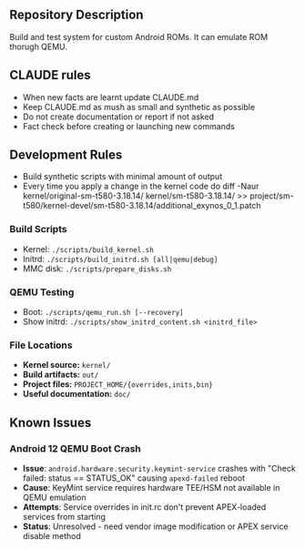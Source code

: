 ## Repository Description
Build and test system for custom Android ROMs. It can emulate ROM thorugh QEMU.

## CLAUDE rules
- When new facts are learnt update CLAUDE.md
- Keep CLAUDE.md as mush as small and synthetic as possible
- Do not create documentation or report if not asked
- Fact check before creating or launching new commands

## Development Rules
- Build synthetic scripts with minimal amount of output
- Every time you apply a change in the kernel code do diff -Naur kernel/original-sm-t580-3.18.14/<changedfile> kernel/sm-t580-3.18.14/<changedfile> >> project/sm-t580/kernel-devel/sm-t580-3.18.14/additional_exynos_0_1.patch   

### Build Scripts
- Kernel: `./scripts/build_kernel.sh`
- Initrd: `./scripts/build_initrd.sh [all|qemu|debug]`
- MMC disk: `./scripts/prepare_disks.sh`

### QEMU Testing
- Boot: `./scripts/qemu_run.sh [--recovery]`
- Show initrd: `./scripts/show_initrd_content.sh <initrd_file>`

### File Locations
- **Kernel source:** `kernel/`
- **Build artifacts:** `out/`
- **Project files:** `PROJECT_HOME/{overrides,inits,bin}`
- **Useful documentation:** `doc/`

## Known Issues
### Android 12 QEMU Boot Crash
- **Issue**: `android.hardware.security.keymint-service` crashes with "Check failed: status == STATUS_OK" causing `apexd-failed` reboot
- **Cause**: KeyMint service requires hardware TEE/HSM not available in QEMU emulation
- **Attempts**: Service overrides in init.rc don't prevent APEX-loaded services from starting
- **Status**: Unresolved - need vendor image modification or APEX service disable method
